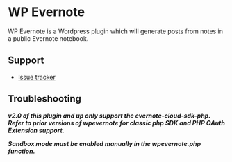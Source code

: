 WP Evernote
===========

WP Evernote is a Wordpress plugin which will generate posts
from notes in a public Evernote notebook.


## Support

- [Issue tracker][issues]


## Troubleshooting

***v2.0 of this plugin and up only support the
evernote-cloud-sdk-php.  Refer to prior versions of wpevernote for
classic php SDK and PHP OAuth Extension support.***

***Sandbox mode must be enabled manually in the wpevernote.php
function.***


[issues]: https://github.com/creichert/wpevernote/issues
